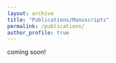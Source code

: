 ```yaml
---
layout: archive
title: "Publications/Manuscripts"
permalink: /publications/
author_profile: true
---
```

coming soon!
